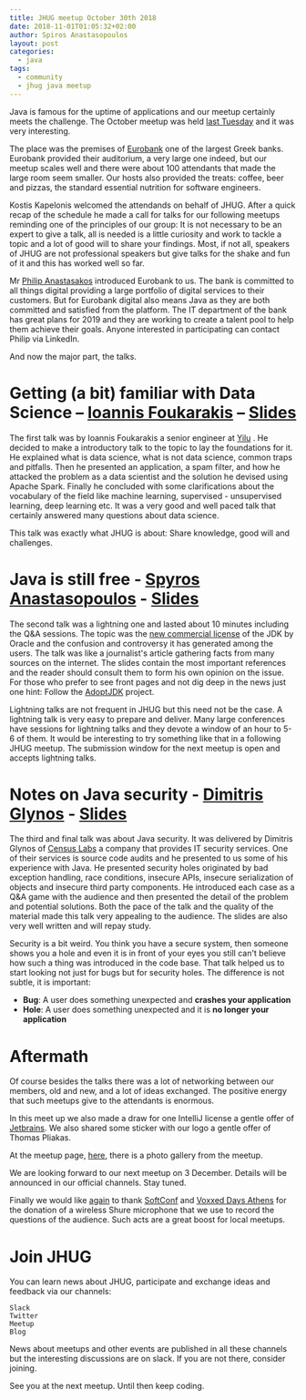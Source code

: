 ```yaml
---
title: JHUG meetup October 30th 2018
date: 2018-11-01T01:05:32+02:00
author: Spiros Anastasopoulos
layout: post
categories:
  - java
tags:
  - community
  - jhug java meetup
---
```

Java is famous for the uptime of applications and our meetup certainly meets the challenge. The October meetup was held [last Tuesday](https://www.meetup.com/Java-Hellenic-User-Group/) and it was very interesting.

The place was the premises of [Eurobank](https://www.eurobank.gr/el/retail) one of the largest Greek banks. Eurobank provided their auditorium, a very large one indeed, but our meetup scales well and there were about 100 attendants that made the large room seem smaller. Our hosts also provided the treats: coffee, beer and pizzas, the standard essential nutrition for software engineers.

Kostis Kapelonis welcomed the attendands on behalf of JHUG. After a quick recap of the schedule he made a call for talks for our following meetups reminding one of the principles of our group: It is not necessary to be an expert to give a talk, all is needed is a little curiosity and work to tackle a topic and a lot of good will to share your findings. Most, if not all, speakers of JHUG are not professional speakers but give talks for the shake and fun of it and this has worked well so far.

Mr [Philip Anastasakos](https://www.linkedin.com/in/philipanastasakos/) introduced Eurobank to us. The bank is committed to all things digital providing a large portfolio of digital services to their customers. But for Eurobank digital also means Java as they are both committed and satisfied from the platform. The IT department of the bank has great plans for 2019 and they are working to create a talent pool to help them achieve their goals. Anyone interested in participating can contact Philip via LinkedIn.

And now the major part, the talks.

# Getting (a bit) familiar with Data Science – [Ioannis Foukarakis](https://www.linkedin.com/in/ifoukarakis) – [Slides](https://github.com/JHUG/JHUG-General-Resources/blob/master/presentations/2018/10-October/Getting%20(a%20bit)%20familiar%20with%20Data%20Science.pdf)

The first talk was by Ioannis Foukarakis a senior engineer at [Yilu](https://yiluhub.com/) . He decided to make a introductory talk to the topic to lay the foundations for it. He explained what is data science, what is not data science, common traps and pitfalls. Then he presented an application, a spam filter, and how he attacked the problem as a data scientist and the solution he devised using Apache Spark. Finally he concluded with some clarifications about the vocabulary of the field like machine learning, supervised - unsupervised learning, deep learning etc. It was a very good and well paced talk that certainly answered many questions about data science.

This talk was exactly what JHUG is about: Share knowledge, good will and challenges.



# Java is still free - [Spyros Anastasopoulos](https://www.linkedin.com/in/anastasop/) - [Slides](https://github.com/JHUG/JHUG-General-Resources/blob/master/presentations/2018/10-October/JavaLicense.pdf)

The second talk was a lightning one and lasted about 10 minutes including the Q&A sessions. The topic was the [new commercial license](https://blogs.oracle.com/java-platform-group/oracle-jdk-releases-for-java-11-and-later) of the JDK by Oracle and the confusion and controversy it has generated among the users. The talk was like a journalist's article gathering facts from many sources on the internet. The slides contain the most important references and the reader should consult them to form his own opinion on the issue. For those who prefer to see front pages and not dig deep in the news just one hint: Follow the [AdoptJDK](https://adoptopenjdk.net/) project.

Lightning talks are not frequent in JHUG but this need not be the case. A lightning talk is very easy to prepare and deliver. Many large conferences have sessions for lightning talks and they devote a window of an hour to 5-6 of them. It would be interesting to try something like that in a following JHUG meetup. The submission window for the next meetup is open and accepts lightning talks.

# Notes on Java security - [Dimitris Glynos](https://twitter.com/dfunc) - [Slides](https://github.com/JHUG/JHUG-General-Resources/blob/master/presentations/2018/10-October/notes-java-sec.pdf)

The third and final talk was about Java security. It was delivered by Dimitris Glynos of [Census Labs](https://census-labs.com/) a company that provides IT security services. One of their services is source code audits and he presented to us some of his experience with Java. He presented security holes originated by bad exception handling, race conditions, insecure APIs, insecure serialization of objects and insecure third party components. He introduced each case as a Q&A game with the audience and then presented the detail of the problem and potential solutions. Both the pace of the talk and the quality of the material made this talk very appealing to the audience. The slides are also very well written and will repay study.

Security is a bit weird. You think you have a secure system, then someone shows you a hole and even it is in front of your eyes you still can't believe how such a thing was introduced in the code base. That talk helped us to start looking not just for bugs but for security holes. The difference is not subtle, it is important:

  * **Bug**: A user does something unexpected and **crashes your application**
  * **Hole**: A user does something unexpected and it is **no longer your application**



# Aftermath

Of course besides the talks there was a lot of networking between our members, old and new, and a lot of ideas exchanged. The positive energy that such meetups give to the attendants is enormous.

In this meet up we also made a draw for one IntelliJ license a gentle offer of [Jetbrains](https://www.jetbrains.com). We also shared some sticker with our logo a gentle offer of Thomas Pliakas.

At the meetup page, [here](https://www.meetup.com/Java-Hellenic-User-Group/events/255461571/), there is a photo gallery from the meetup.

We are looking forward to our next meetup on 3 December. Details will be announced in our official channels. Stay tuned.

Finally we would like [again](https://www.jhug.gr/archives/554) to thank [SoftConf](http://softconf.eu/) and [Voxxed Days Athens](https://voxxeddays.com/athens/) for the donation of a wireless Shure microphone that we use to record the questions of the audience. Such acts are a great boost for local meetups.

# Join JHUG

You can learn news about JHUG, participate and exchange ideas and feedback via our channels:

    Slack
    Twitter
    Meetup
    Blog
    

News about meetups and other events are published in all these channels but the interesting discussions are on slack. If you are not there, consider joining.

See you at the next meetup. Until then keep coding.